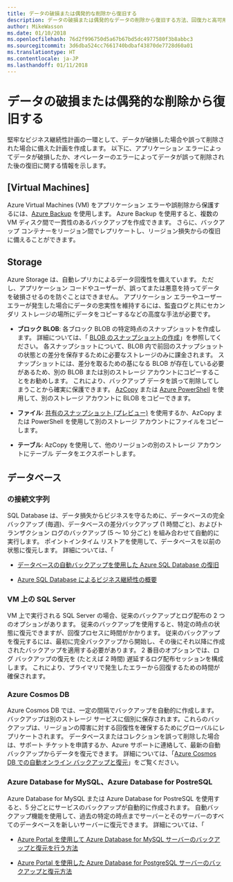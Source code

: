 ```yaml
---
title: データの破損または偶発的な削除から復旧する
description: データの破損または偶発的なデータの削除から復旧する方法、回復力と高可用性を備えたフォールト トレラント アプリケーションを設計する方法、障害復旧を計画する方法に関する記事
author: MikeWasson
ms.date: 01/10/2018
ms.openlocfilehash: 76d2f996750d5a67b67bd5dc4977580f3b8abbc3
ms.sourcegitcommit: 3d6dba524cc7661740bdbaf43870de7728d60a01
ms.translationtype: HT
ms.contentlocale: ja-JP
ms.lasthandoff: 01/11/2018
---
```

# <a name="recover-from-data-corruption-or-accidental-deletion"></a>データの破損または偶発的な削除から復旧する 

堅牢なビジネス継続性計画の一環として、データが破損した場合や誤って削除された場合に備えた計画を作成します。 以下に、アプリケーション エラーによってデータが破損したか、オペレーターのエラーによってデータが誤って削除された後の復旧に関する情報を示します。

## <a name="virtual-machines"></a>[Virtual Machines]

Azure Virtual Machines (VM) をアプリケーション エラーや誤削除から保護するには、[Azure Backup](/azure/backup/) を使用します。 Azure Backup を使用すると、複数の VM ディスク間で一貫性のあるバックアップを作成できます。 さらに、バックアップ コンテナーをリージョン間でレプリケートし、リージョン損失からの復旧に備えることができます。

## <a name="storage"></a>Storage

Azure Storage は、自動レプリカによるデータ回復性を備えています。 ただし、アプリケーション コードやユーザーが、誤ってまたは悪意を持ってデータを破損させるのを防ぐことはできません。 アプリケーション エラーやユーザー エラーが発生した場合にデータの忠実性を維持するには、監査ログと共にセカンダリ ストレージの場所にデータをコピーするなどの高度な手法が必要です。 

- **ブロック BLOB**:  各ブロック BLOB の特定時点のスナップショットを作成します。 詳細については、「 [BLOB のスナップショットの作成](/rest/api/storageservices/creating-a-snapshot-of-a-blob)」を参照してください。 各スナップショットについて、BLOB 内で前回のスナップショットの状態との差分を保存するために必要なストレージのみに課金されます。 スナップショットには、差分を取るための基になる BLOB が存在している必要があるため、別の BLOB または別のストレージ アカウントにコピーすることをお勧めします。 これにより、バックアップ データを誤って削除してしまうことから確実に保護できます。 [AzCopy](/azure/storage/common/storage-use-azcopy) または [Azure PowerShell](/azure/storage/common/storage-powershell-guide-full) を使用して、別のストレージ アカウントに BLOB をコピーできます。

- **ファイル**:  [共有のスナップショット (プレビュー)](/azure/storage/files/storage-how-to-use-files-snapshots) を使用するか、AzCopy または PowerShell を使用して別のストレージ アカウントにファイルをコピーします。

- **テーブル**:  AzCopy を使用して、他のリージョンの別のストレージ アカウントにテーブル データをエクスポートします。

## <a name="database"></a>データベース

### <a name="azure-sql-database"></a>の接続文字列 

SQL Database は、データ損失からビジネスを守るために、データベースの完全バックアップ (毎週)、データベースの差分バックアップ (1 時間ごと)、およびトランザクション ログのバックアップ (5 ～ 10 分ごと) を組み合わせて自動的に実行します。 ポイントインタイム リストアを使用して、データベースを以前の状態に復元します。 詳細については、「

- [データベースの自動バックアップを使用した Azure SQL Database の復旧](/azure/sql-database/sql-database-recovery-using-backups)

- [Azure SQL Database によるビジネス継続性の概要](/azure/sql-database/sql-database-business-continuity)

### <a name="sql-server-on-vms"></a>VM 上の SQL Server

VM 上で実行される SQL Server の場合、従来のバックアップとログ配布の 2 つのオプションがあります。 従来のバックアップを使用すると、特定の時点の状態に復元できますが、回復プロセスに時間がかかります。 従来のバックアップを復元するには、最初に完全バックアップから開始し、その後にそれ以降に作成されたバックアップを適用する必要があります。 2 番目のオプションでは、ログ バックアップの復元を (たとえば 2 時間) 遅延するログ配布セッションを構成します。 これにより、プライマリで発生したエラーから回復するための時間が確保されます。

### <a name="azure-cosmos-db"></a>Azure Cosmos DB

Azure Cosmos DB では、一定の間隔でバックアップを自動的に作成します。 バックアップは別のストレージ サービスに個別に保存されます。これらのバックアップは、リージョンの障害に対する回復性を確保するためにグローバルにレプリケートされます。 データベースまたはコレクションを誤って削除した場合は、サポート チケットを申請するか、Azure サポートに連絡して、最新の自動バックアップからデータを復元できます。 詳細については、「[Azure Cosmos DB での自動オンライン バックアップと復元](/azure/cosmos-db/online-backup-and-restore)」をご覧ください。

### <a name="azure-database-for-mysql-azure-database-for-postresql"></a>Azure Database for MySQL、Azure Database for PostreSQL

Azure Database for MySQL または Azure Database for PostreSQL を使用すると、5 分ごとにサービスのバックアップが自動的に作成されます。 自動バックアップ機能を使用して、過去の特定の時点までサーバーとそのサーバーのすべてのデータベースを新しいサーバーに復元できます。 詳細については、「

- [Azure Portal を使用して Azure Database for MySQL サーバーのバックアップと復元を行う方法](/azure/mysql/howto-restore-server-portal)

- [Azure Portal を使用した Azure Database for PostgreSQL サーバーのバックアップと復元方法](/azure/postgresql/howto-restore-server-portal)

